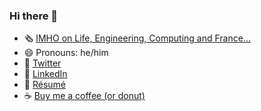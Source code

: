 ### Hi there 👋

<!--
**frbayart/frbayart** is a ✨ _special_ ✨ repository because its `README.md` (this file) appears on your GitHub profile.

Here are some ideas to get you started:

- 🌱 I’m currently learning ...
- 👯 I’m looking to collaborate on ...
- 🤔 I’m looking for help with ...
- 💬 Ask me about ...
- 📫 How to reach me: ...
- ⚡ Fun fact: ...
- 📍 Available for New Opportunities
-->
- 🗞 [IMHO on Life, Engineering, Computing and France...](https://www.famipow.com/)
- 😄 Pronouns: he/him
- 🐧 [Twitter](https://twitter.com/frbayart)
- 💼 [LinkedIn](https://www.linkedin.com/in/frbayart/)
- 🚀 [Résumé](http://www.francois-bayart.com/)
- ☕️ [Buy me a coffee (or donut)](http://ko-fi.com/frbayart) 
